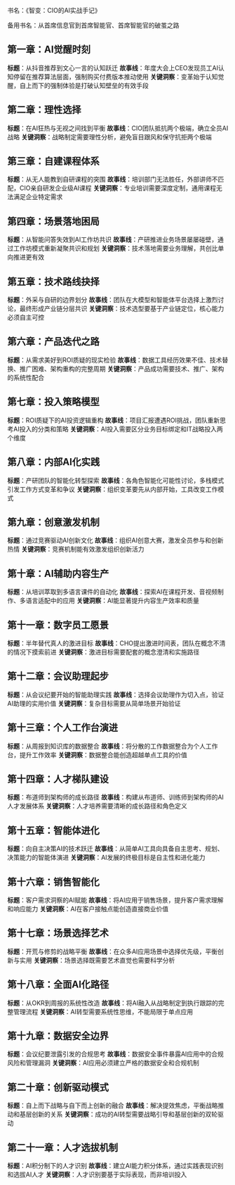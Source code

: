 书名：《智变：CIO的AI实战手记》

备用书名：从首席信息官到首席智能官、首席智能官的破茧之路

## 第一章：AI觉醒时刻

**标题**：从抖音推荐到文心一言的认知跃迁
**故事线**：年度大会上CEO发现员工AI认知停留在推荐算法层面，强制购买付费版本推动使用
**关键洞察**：变革始于认知觉醒，自上而下的强制体验是打破认知壁垒的有效手段

## 第二章：理性选择

**标题**：在AI狂热与无视之间找到平衡
**故事线**：CIO团队抵抗两个极端，确立全员AI战略
**关键洞察**：战略制定需要理性分析，避免盲目跟风和保守抗拒两个极端

## 第三章：自建课程体系

**标题**：从无人能教到自研课程的突围
**故事线**：培训部门无法胜任，外部讲师不匹配，CIO亲自研发企业级AI课程
**关键洞察**：专业培训需要深度定制，通用课程无法满足企业特定需求

## 第四章：场景落地困局

**标题**：从智能问答失效到AI工作坊共识
**故事线**：产研推进业务场景屡屡碰壁，通过工作坊模式重新凝聚共识和规划
**关键洞察**：技术落地需要业务理解，共创比单向推进更有效

## 第五章：技术路线抉择

**标题**：外采与自研的边界划分
**故事线**：团队在大模型和智能体平台选择上激烈讨论，最终形成产业链分层共识
**关键洞察**：技术选型要基于产业链定位，核心能力必须自主可控

## 第六章：产品迭代之路

**标题**：从需求美好到ROI质疑的现实检验
**故事线**：数据工具经历效果不佳、技术替换、推广困难、架构重构的完整周期
**关键洞察**：产品成功需要技术、推广、架构的系统性配合

## 第七章：投入策略模型

**标题**：ROI质疑下的AI投资逻辑重构
**故事线**：项目汇报遭遇ROI挑战，团队重新思考AI投入的分类和策略
**关键洞察**：AI投入需要区分业务目标绑定和IT战略投入两个维度

## 第八章：内部AI化实践

**标题**：产研团队的智能化转型探索
**故事线**：各角色智能化可能性讨论，多栈模式引发工作方式变革和争议
**关键洞察**：组织变革要先从内部开始，工具改变工作模式

## 第九章：创意激发机制

**标题**：通过竞赛驱动AI创新文化
**故事线**：组织AI创意大赛，激发全员参与和创新热情
**关键洞察**：竞赛机制能有效激发组织创新活力

## 第十章：AI辅助内容生产

**标题**：从培训萃取到多语言课件的自动化
**故事线**：探索AI在课程开发、音视频制作、多语言适配中的应用
**关键洞察**：AI能显著提升内容生产效率和质量

## 第十一章：数字员工愿景

**标题**：半年替代真人的激进目标
**故事线**：CHO提出激进时间表，团队在概念不清的情况下摸索前进
**关键洞察**：激进目标需要配套的概念澄清和实施路径

## 第十二章：会议助理起步

**标题**：从会议纪要开始的智能助理实践
**故事线**：选择会议助理作为切入点，验证AI助理的实用价值
**关键洞察**：复杂目标需要从简单场景开始验证

## 第十三章：个人工作台演进

**标题**：从周报到知识库的数据整合
**故事线**：将分散的工作数据整合为个人工作台，提升工作效率
**关键洞察**：数据整合能创造超越单点工具的价值

## 第十四章：人才梯队建设

**标题**：布道师到架构师的成长路径
**故事线**：构建从布道师、训练师到架构师的AI人才发展体系
**关键洞察**：人才培养需要清晰的成长路径和角色定义

## 第十五章：智能体进化

**标题**：向自主决策AI的技术跃迁
**故事线**：从简单AI工具向具备自主思考、规划、决策能力的智能体演进
**关键洞察**：AI发展的终极目标是自主性和进化能力

## 第十六章：销售智能化

**标题**：客户需求洞察的AI赋能
**故事线**：将AI应用于销售场景，提升客户需求理解和响应能力
**关键洞察**：AI在客户接触点能创造直接商业价值

## 第十七章：场景选择艺术

**标题**：开荒与修剪的战略平衡
**故事线**：在众多AI应用场景中选择优先级，平衡创新与实用
**关键洞察**：场景选择既需要艺术直觉也需要科学分析

## 第十八章：全面AI化路径

**标题**：从OKR到周报的系统性改造
**故事线**：将AI融入从战略制定到执行跟踪的完整管理流程
**关键洞察**：AI转型需要系统性思维，不能局限于单点应用

## 第十九章：数据安全边界

**标题**：会议纪要泄露引发的合规思考
**故事线**：数据安全事件暴露AI应用中的合规风险和管理漏洞
**关键洞察**：AI应用必须建立严格的数据安全和合规机制

## 第二十章：创新驱动模式

**标题**：自上而下战略与自下而上创新的融合
**故事线**：解决提效焦虑，平衡战略推动和基层创新的关系
**关键洞察**：成功的AI转型需要战略引导和基层创新的双轮驱动

## 第二十一章：人才选拔机制

**标题**：AI积分制下的人才识别
**故事线**：建立AI能力积分体系，通过实践表现识别和选拔AI人才
**关键洞察**：人才识别要基于实际表现，而非培训投入
